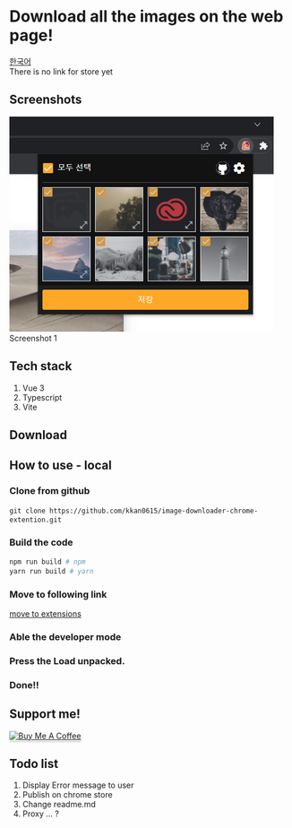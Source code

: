 # Download all the images on the web page!
[한국어](https://github.com/kkan0615/image-downloader-chrome-extention/blob/main/README.ko.md)
<br>
There is no link for store yet

## Screenshots
![Screenshot](./screenshots/screenshot1.png) <br>
Screenshot 1

## Tech stack
1. Vue 3
2. Typescript
3. Vite

## Download

## How to use - local
### Clone from github
```
git clone https://github.com/kkan0615/image-downloader-chrome-extention.git
```
### Build the code
```bash
npm run build # npm
yarn run build # yarn
```
### Move to following link
<a href="chrome://extensions/"> move to extensions </a>

### Able the developer mode

### Press the Load unpacked.

### Done!!

## Support me!
<a href="https://www.buymeacoffee.com/youngjinkwak" target="_blank"><img src="https://www.buymeacoffee.com/assets/img/custom_images/orange_img.png" alt="Buy Me A Coffee" style="height: 41px !important;width: 174px !important;box-shadow: 0px 3px 2px 0px rgba(190, 190, 190, 0.5) !important;-webkit-box-shadow: 0px 3px 2px 0px rgba(190, 190, 190, 0.5) !important;" ></a>

## Todo list
1. Display Error message to user
2. Publish on chrome store
3. Change readme.md
4. Proxy ... ?
